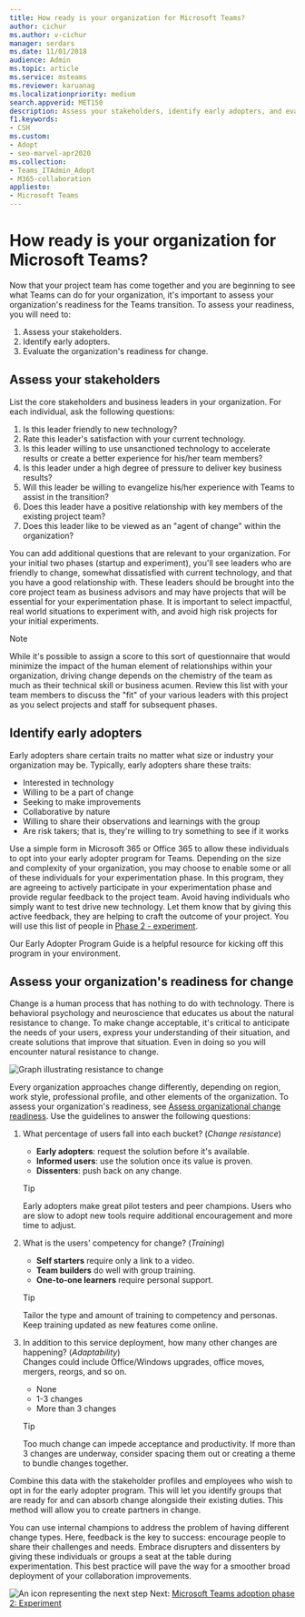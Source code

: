 ```yaml
---
title: How ready is your organization for Microsoft Teams?
author: cichur
ms.author: v-cichur
manager: serdars
ms.date: 11/01/2018
audience: Admin
ms.topic: article
ms.service: msteams
ms.reviewer: karuanag
ms.localizationpriority: medium
search.appverid: MET150
description: Assess your stakeholders, identify early adopters, and evaluate if your organization is ready for the transition to Teams.
f1.keywords:
- CSH
ms.custom:
- Adopt
- seo-marvel-apr2020
ms.collection: 
- Teams_ITAdmin_Adopt
- M365-collaboration
appliesto: 
- Microsoft Teams
---
```



# How ready is your organization for Microsoft Teams?

Now that your project team has come together and you are beginning to see what Teams can do for your organization, it's important to assess your organization's readiness for the Teams transition. To assess your readiness, you will need to:

1. Assess your stakeholders.
2. Identify early adopters.
3. Evaluate the organization's readiness for change. 

## Assess your stakeholders

List the core stakeholders and business leaders in your organization. For each individual, ask the following questions:
 
1. Is this leader friendly to new technology?
2. Rate this leader's satisfaction with your current technology.
3. Is this leader willing to use unsanctioned technology to accelerate results or create a better experience for his/her team members?
4. Is this leader under a high degree of pressure to deliver key business results? 
5. Will this leader be willing to evangelize his/her experience with Teams to assist in the transition?
6. Does this leader have a positive relationship with key members of the existing project team?
7. Does this leader like to be viewed as an "agent of change" within the organization?  

You can add additional questions that are relevant to your organization. For your initial two phases (startup and experiment), you'll see leaders who are friendly to change, somewhat dissatisfied with current technology, and that you have a good relationship with. These leaders should be brought into the core project team as business advisors and may have projects that will be essential for your experimentation phase. It is important to select impactful, real world situations to experiment with, and avoid high risk projects for your initial experiments.
   
> [!NOTE]
> While it's possible to assign a score to this sort of questionnaire that would minimize the impact of the human element of relationships within your organization, driving change depends on the chemistry of the team as much as their technical skill or business acumen. Review this list with your team members to discuss the "fit" of your various leaders with this project as you select projects and staff for subsequent phases. 

## Identify early adopters

Early adopters share certain traits no matter what size or industry your organization may be. Typically, early adopters share these traits:

- Interested in technology
- Willing to be a part of change
- Seeking to make improvements
- Collaborative by nature
- Willing to share their observations and learnings with the group
- Are risk takers; that is, they're willing to try something to see if it works

Use a simple form in Microsoft 365 or Office 365 to allow these individuals to opt into your early adopter program for Teams. Depending on the size and complexity of your organization, you may choose to enable some or all of these individuals for your experimentation phase. In this program, they are agreeing to actively participate in your experimentation phase and provide regular feedback to the project team. Avoid having individuals who simply want to test drive new technology. Let them know that by giving this active feedback, they are helping to craft the outcome of your project. You will use this list of people in [Phase 2 - experiment](teams-adoption-phase2-experiment.md).

Our Early Adopter Program Guide is a helpful resource for kicking off this program in your environment.  
 
## Assess your organization's readiness for change

Change is a human process that has nothing to do with technology. There is behavioral psychology and neuroscience that educates us about the natural resistance to change. To make change acceptable, it's critical to anticipate the needs of your users, express your understanding of their situation, and create solutions that improve that situation. Even in doing so you will encounter natural resistance to change.  

![Graph illustrating resistance to change](media/teams-adoption-resistance.png)

Every organization approaches change differently, depending on region, work style, professional profile, and other elements of the organization. To assess your organization's readiness, see [Assess organizational change readiness](upgrade-org-change-readiness.md). Use the guidelines to answer the following questions:

1. What percentage of users fall into each bucket? (*Change resistance*)
    - **Early adopters**: request the solution before it's available.
    - **Informed users**: use the solution once its value is proven.
    - **Dissenters**: push back on any change.
    
   > [!TIP]
   > Early adopters make great pilot testers and peer champions. Users who are slow to adopt new tools require additional encouragement and more time to adjust. 

2. What is the users' competency for change? (*Training*)
    - **Self starters** require only a link to a video.
    - **Team builders** do well with group training.
    - **One-to-one learners** require personal support.

    > [!TIP]
    > Tailor the type and amount of training to competency and personas. Keep training updated as new features come online.

3. In addition to this service deployment, how many other changes are happening? (*Adaptability*) <br/>Changes could include Office/Windows upgrades, office moves, mergers, reorgs, and so on.
    - None
    - 1-3 changes
    - More than 3 changes
 
    > [!TIP] 
    > Too much change can impede acceptance and productivity. If more than 3 changes are underway, consider spacing them out or creating a theme to bundle changes together.  

Combine this data with the stakeholder profiles and employees who wish to opt in for the early adopter program. This will let you identify groups that are ready for and can absorb change alongside their existing duties. This method will allow you to create partners in change.

You can use internal champions to address the problem of having different change types. Here, feedback is the key to success: encourage people to share their challenges and needs. Embrace disrupters and dissenters by giving these individuals or groups a seat at the table during experimentation. This best practice will pave the way for a smoother broad deployment of your collaboration improvements.  

![An icon representing the next step](media/teams-adoption-next-icon.png) Next: [Microsoft Teams adoption phase 2: Experiment](teams-adoption-phase2-experiment.md) 
